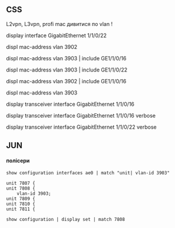 ## CSS

L2vpn, L3vpn, profi mac дивитися по vlan !

  display interface GigabitEthernet 1/1/0/22
  
  displ mac-address vlan 3902
  
  displ mac-address vlan 3903 | include  GE1/1/0/16
  
  displ mac-address vlan 3903 | include GE1/1/0/22
  
  displ mac-address vlan 3902 | include  GE1/1/0/16
  
  displ mac-address vlan 3903
  
  display transceiver interface GigabitEthernet 1/1/0/16
  
  display transceiver interface GigabitEthernet 1/1/0/16 verbose
  
  display transceiver interface GigabitEthernet 1/1/0/22 verbose
  


## JUN

#### полісери

    show configuration interfaces ae0 | match "unit| vlan-id 3903"

```
unit 7807 {
unit 7808 {
    vlan-id 3903;
unit 7809 {
unit 7810 {
unit 7811 {
```

    show configuration | display set | match 7808



